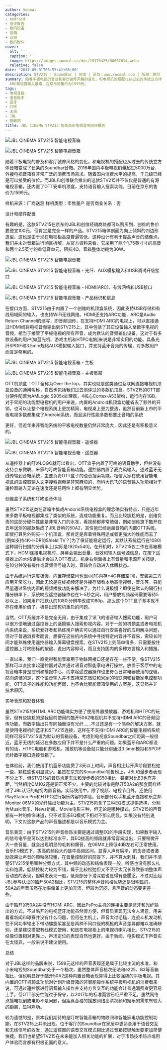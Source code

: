 ```yaml
---
author: Soomal
categories:
- Android
- 测评报告
- 数码设备
- 音箱
- 音频
- 数码附件
cover:
  alt: ''
  caption: ''
  image: https://images.soomal.cc/doc/20170425/00067614.webp
  relative: false
date: '2017-05-01T03:57:41+08:00'
description: STV215 | SoundBar | 创维 | 源自：www.soomal.com | 版权：原创 |  平均/总评分：10.00/60
summary: 随着平板电视的普及和客厅装修风格的变化，和电视机的搭配也从过去的传统立方体音箱变成了长条的Soundbar音箱，而JBL和创维联合推出的这款STV215并不仅仅是普通的有源电视音箱，还内置了OTT安卓机顶盒功能，并支持HDMI
  ARC和语音输入搜索，在京东的售价为1599元。
tags:
- 电视音箱
- 语音助手
- 蓝牙
- 叮咚
- 无线
- JBL
- 物联网
title: JBL CINEMA STV215 智能条形电视音响测评报告
---
```


![JBL CINEMA STV215 智能电视音箱](https://images.soomal.cc/doc/20170425/00067596_01.webp)



![JBL CINEMA STV215 智能电视音箱](https://images.soomal.cc/doc/20170425/00067598_01.webp)



随着平板电视的普及和客厅装修风格的变化，和电视机的搭配也从过去的传统立方体音箱变成了长条的Soundbar音箱。2016年国内平板电视销量超过5000万台，外接电视音箱有非常广泛的消费市场需求。随着国内消费水平的提高，千元级已经是可以接受的价位。而JBL和创维联合推出的这款STV215并不仅仅是普通的有源电视音箱，还内置了OTT安卓机顶盒，支持语音输入搜索功能，目前在京东的售价为1599元。



样机来源：厂商送测
样机类型：市售量产
是否商业关系：否



设计和硬件配置



有趣的是，这款STV215在京东的JBL和创维经销商处都可以购买到，创维的售价要便宜100元，但肯定是完全一样的产品。STV215箱体剖面为向上倾斜的四边形造型，这也是由于现在电视柜高度普遍较低，这种设计有利于提高声音的结像点。我们并未对音箱进行彻底拆解，从官方资料来看，它采用了两个1.75英寸寸的高音和两个2.5英寸的重低音单元，阻抗4Ω，音箱整体功耗为30W。



![JBL CINEMA STV215 智能电视音箱](https://images.soomal.cc/doc/20170425/00067599_01.webp)



![JBL CINEMA STV215 智能电视音箱 - 光纤、AUX模拟输入和USB调试升级接口](https://images.soomal.cc/doc/20170425/00067602_01.webp)



![JBL CINEMA STV215 智能电视音箱 - HDMI[ARC]、有线网络和USB接口](https://images.soomal.cc/doc/20170425/00067603_01.webp)



![JBL CINEMA STV215 智能电视音箱 - 产品标识和信息](https://images.soomal.cc/doc/20170425/00067604_01.webp)



在接口方面，STV215由于内置了一个创维的机顶盒系统，因此支持USB存储和有线局域网的输入，也支持WiFi无线网络。HDMI还支持ARC功能，ARC是Audio Return Channel的缩写，即音频回传，在支持HDMI ARC的电视上，可以直接通过HDMI线将电视音频输出到STV215上，其中包括了其它设备输入至数字电视的音频，相当于接管了平板电视的所有声音，成为默认的音频输出设备。这对于有多款设备的用户[如蓝光机、游戏主机和HTPC电脑]来说是非常实用的功能。具备光纤SPDIF和3.5mm规格AUX模拟输入接口，并支持蓝牙音频的传输，对多数用户而言是够用的。



![JBL CINEMA STV215 智能电视音箱 - 主板](https://images.soomal.cc/doc/20170425/00067606_01.webp)



![JBL CINEMA STV215 智能电视音箱 - 主板局部](https://images.soomal.cc/doc/20170425/00067608_01.webp)



OTT机顶盒：OTT全称为Over the top，其实也就是这类通过互联网连接电视机顶盒设备的通用名称，自然也包括我们过去测评过的多款机顶盒。STV215的OTT部分硬件配置为AMLogic S905x处理器，4核心Cortex-A53架构，运行内存1GB，对于早期的功能型电视机的用户来说，内置的Android机顶盒功能省去了额外的开销，也可以让整个电视系统上更加精简，电视桌上更为整洁，虽然目前新上市的平板电视多数都集成了Android系统，而且运行性能多数都要比音箱的系统

更好，但近年来非智能系统的平板电视数量仍然非常庞大，因此还是有积极意义的。



![JBL CINEMA STV215 智能电视音箱 - 遥控器](https://images.soomal.cc/doc/20170425/00067612_01.webp)



![JBL CINEMA STV215 智能电视音箱 - 遥控器](https://images.soomal.cc/doc/20170425/00067613_01.webp)



从遥控器上的叮咚LOGO就可以看出，OTT盒子内置了叮咚的语音助手，但并没有支持京东微联、米家的叮咚智能音箱功能。遥控器内置了麦克风输入，通过蓝牙无线传输到音箱系统，主要负责OTT盒子的语音搜索功能。相信大家在使用智能电视盒的遥控器输入文字搜索视频是非常麻烦的，而科大讯飞的语音输入功能相对于遥控器输入无论在速度还是易用性上都有明显优势。



创维盒子系统和叮咚语音体验



虽然STV215这类在音箱中集成Andorid系统电视盒的理念确实有特点，只是近年来多数平板电视都集成了类似的系统，造成功能重复。而且比较尴尬的是，创维负责的这部分硬件性能是非常入门的水准，看视频都非常勉强，例如创维旗下酷开在去年送测的那款集成了JBL音响的50A2，其性能已经远超音箱的内置OTT系统。即使打算另外购买一个机顶盒，那肯定是奔着特殊用途或者更强大的性能而去了[例如支持4K+HDR的Shield TV？]为了保证能稳定运行，其默认系统运行在1080i这种隔行扫描的分辨率上[实际是1920x540]。在开机时，STV215仅工作在音箱模式下，HDMI连接电视机时，屏幕会输出音量、音效和输入信号源信息，在按下遥控器上的ott按键后才会进入OTT模式。机身右侧面板上有音量和电源开关按键，在10分钟没有操作或音频信号输入时，音箱会自动进入休眠状态。



由于系统运行速度极慢，内置存储空间也很小[1G内存+4G存储空间]，安装第三方应用非常吃力，因此无论是在线视频还是外接存储看本地高清视频、音乐等，只能尽量通过系统内置的视频播放功能来解决了。为什么说极慢？即使在默认的隔行扫描分辨率下，系统响应遥控器操作也在1~5秒之间，用户播放视频起码需要等待5秒以上，如果用户把默认的1080i分辨率改成1080p，那么这个OTT盒子基本就不存在使用价值了，极易出现死机重启的问题。



当然，OTT系统并不是完全无用，由于集成了讯飞的语音输入搜索功能，用户可以很方便地通过遥控器上的话筒输入搜索影视内容。对于一般的机顶盒或者电视机内系统来说，系统爱好者和熟练用户确实可以通过自行安装喜好的应用解决问题，但对于普通消费者而言，想要在这些机内系统中寻找特定内容并不容易，需较长时间才能熟练使用遥控器输入屏幕键盘搜索。在STV215上则简单得多，只需要按住遥控器上叮咚图标的按键，说出内容即可，而且支持国内的多种方言输入和播报。



一直以来，我们一直觉得智能音箱用于物联网接口还是存在一些不便，像STV215那样可以直接拿起遥控器对话并通过语音对智能家电进行操控，放置于客厅中的电视音箱本身是控制和播报中心，而拿起遥控器操作也更符合日常电器使用的逻辑。然而遗憾的是，这个语音输入并不支持京东微联和米家的物联网和智能家电控制功能，OTT盒子的性能和功能再弱，也不会比智能音箱使用的方案差，这显然并非技术原因。



实听表现和影音体验



虽然STV215的HTML ARC功能确实方便了使用外置播放器、游戏机和HTPC的玩家，但有些尴尬的是我目前使用的酷开50A2电视机并不支持HDMI ARC的音频回传功能，而数字输出只有同轴而没有光纤……不过还是有一个简单的解决方案，就是使用电视机的蓝牙和STV215连接，这样在不支持HDMI ARC的智能电视机系统同样可将STV215设为默认的音箱设备，考虑到电视盒Soundbar之间距离一般很近，蓝牙无线的延迟在多数应用下并不是什么严重的问题。如果蓝牙和ARC都没有的话，HTPC电脑和游戏机、播放机等设备就只能分别通过3.5mm模拟和SPDIF光纤数字接口连接音箱了。



在体验前，我们使用手机蓝牙功能煲了3天以上时间，声音相比起开声阶段要松弛一些，颗粒感也明显减少。虽然在京东的Sooundbar销售榜上，JBL和漫步者表现不分上下，但STV215的音质肯定无法和漫步者的S50相比，甚至对比B3也有差距，当然相比CM102还是要正常不少，主要的比较对象是酷开50A2的那套同样经过了JBL认证的电视内置音箱。实际使用中，除了视频、电视节目外，还使用PlayStation Pro和HTPC进行娱乐内容的体验，音乐部分以手机蓝牙连接和乐之邦Monitor 06MX的光纤输出功能为主。STV215包含了三种EQ模式提供选择，分别为Music音乐、News新闻、Movie电影三种，但无论是哪种模式，STV215的声音都有一种的修饰味道，只不过音乐EQ模式下相对不那么明显。如果没有特别说明，下文对这款产品的声音描述都是以音乐模式为主。



音乐表现：由于STV215的声音修饰主要是通过调整EQ的手段实现，如果数字输入的信号电平是可以达到标准水平，其EQ拔高的频段就非常容易溢出，只要稍微开大一些音量，就会出现明显的毛刺和爆音，在06MX上降低4dB左右可正常使用。音乐EQ模式下，拔高的频段大约是中高频区间，显得人声有扁平，的齿音或者激励效果让声音的颗粒感较粗，在音量控制好的前提下，并不算太刺耳。我们并不清楚STV215使用哪种分频方式，其中频的动态和结像表现一般，听感也没有那么扎实和饱满，低频控制力较为不错，属于比较松弛但又不至于太冗长导致影响整体声音动态的表现，但瞬态表现一般，低频部分下潜深度也显得有些匮乏。不过对比起JBL参与认证的酷开50A2相比，STV215的整体声音风格优势还是很明显的，50A2的声音虽然在功率储备上更加充沛，但较为沉闷，且声音的动态要更差一些。



由于酷开的50A2并没有HDMI ARC，因此PsPro主机的连接主要是蓝牙和光纤输出的方式，不过酷开的电视蓝牙功能虽然很方便，但音质表现无法令人满意，用来看看新闻和球赛并没有什么问题，但用在主机上，声音太过毛糙，连战斗机发动机在不同功率输出下带动螺旋桨甚至是两种不同口径的机枪的声音差异都难以准确辨别，还是建议搭配有线模式使用，和放在电视柜上的电视机喇叭相比，STV215的结像位置相对更靠上，声场定位的表现自然也更好。由于新闻、电影模式下声音实在太怪异，一般来说不建议使用。



总结



对于JBL这样的品牌来说，1599元这样的声音表现还是属于比较主流的水准，和小米电视的Soundbar处于一个档次，虽然整体声音档次无法和e225、B3等音箱相比，但也明显好于酷开50A2这种内置音箱表现算得上比较强势的平板电视。其内置的OTT机顶盒功能对计划升级音箱的非智能操作系统平板电视机的消费者来说，可通过遥控器进行语音输入操作并支持方言交互的功能会让普通消费者更容易上手，但OTT部分性能过于保守，以2017年的标准而言已经严重不足，虽然网络点播电视剧或电影不是问题，但距离合格的播放网络高清视频和娱乐的需求有较大的距离，显得鸡肋。



较为遗憾的是，原本我们期待的是叮咚智能音箱的物联网和智能家电功能控制功能，在STV215上并未出现，位于客厅的Soundbar在家居中更适合用于语音交互和无线信号的收发，通过遥控器的语音交互模式相比通过音箱按键触发要更加简便快捷。我们也希望STV215在未来能加入相关功能的扩展，对于市场技术热点或用户体验而言都有积极正面的意义。